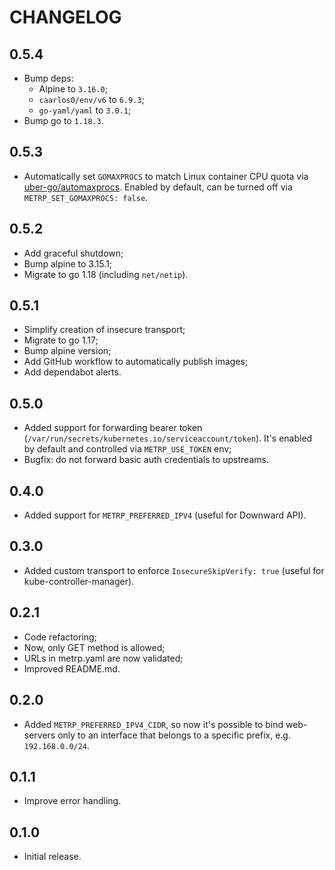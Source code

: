 # CHANGELOG

## 0.5.4

- Bump deps:
  - Alpine to `3.16.0`;
  - `caarlos0/env/v6` to `6.9.3`;
  - `go-yaml/yaml` to `3.0.1`;
- Bump go to `1.18.3`.

## 0.5.3

- Automatically set `GOMAXPROCS` to match Linux container CPU quota via [uber-go/automaxprocs](https://github.com/uber-go/automaxprocs). Enabled by default, can be turned off via `METRP_SET_GOMAXPROCS: false`.

## 0.5.2

- Add graceful shutdown;
- Bump alpine to 3.15.1;
- Migrate to go 1.18 (including `net/netip`).

## 0.5.1

- Simplify creation of insecure transport;
- Migrate to go 1.17;
- Bump alpine version;
- Add GitHub workflow to automatically publish images;
- Add dependabot alerts.

## 0.5.0

- Added support for forwarding bearer token (`/var/run/secrets/kubernetes.io/serviceaccount/token`). It's enabled by default and controlled via `METRP_USE_TOKEN` env;
- Bugfix: do not forward basic auth credentials to upstreams.

## 0.4.0

- Added support for `METRP_PREFERRED_IPV4` (useful for Downward API).

## 0.3.0

- Added custom transport to enforce `InsecureSkipVerify: true` (useful for kube-controller-manager).

## 0.2.1

- Code refactoring;
- Now, only GET method is allowed;
- URLs in metrp.yaml are now validated;
- Improved README.md.

## 0.2.0

- Added `METRP_PREFERRED_IPV4_CIDR`, so now it's possible to bind web-servers only to an interface that belongs to a specific prefix, e.g. `192.168.0.0/24`.

## 0.1.1

- Improve error handling.

## 0.1.0

- Initial release.
